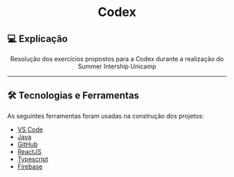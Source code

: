<h1 align="center"> 
	Codex 
</h1>

## 💻 Explicação
<p align="center">Resolução dos exercícios propostos para a Codex durante a realização do Summer Intership Unicamp</p>

---

## 🛠 Tecnologias e Ferramentas

As seguintes ferramentas foram usadas na construção dos projetos:

- [VS Code](https://code.visualstudio.com/)
- [Java](https://www.java.com/pt-BR/)
- [GitHub](https://github.com)
- [ReactJS](https://reactjs.org/)
- [Typescript](https://www.typescriptlang.org/)
- [Firebase](https://firebase.google.com/)
